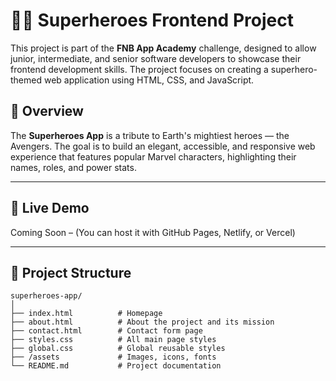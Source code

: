 # 🦸‍♂️ Superheroes Frontend Project

This project is part of the **FNB App Academy** challenge, designed to allow junior, intermediate, and senior software developers to showcase their frontend development skills. The project focuses on creating a superhero-themed web application using HTML, CSS, and JavaScript.

## 📌 Overview

The **Superheroes App** is a tribute to Earth's mightiest heroes — the Avengers. The goal is to build an elegant, accessible, and responsive web experience that features popular Marvel characters, highlighting their names, roles, and power stats.

---

## 🚀 Live Demo

Coming Soon – (You can host it with GitHub Pages, Netlify, or Vercel)

---

## 📁 Project Structure

```plaintext
superheroes-app/
│
├── index.html          # Homepage
├── about.html          # About the project and its mission
├── contact.html        # Contact form page
├── styles.css          # All main page styles
├── global.css          # Global reusable styles
├── /assets             # Images, icons, fonts
└── README.md           # Project documentation
